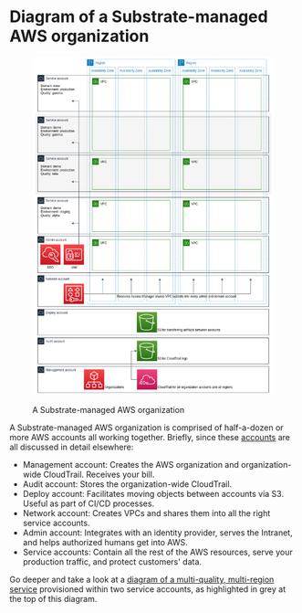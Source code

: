 # Diagram of a Substrate-managed AWS organization

<figure><img src="substrate.png" alt="Diagram of a Substrate-managed AWS organization"><figcaption><p>A Substrate-managed AWS organization</p></figcaption></figure>

A Substrate-managed AWS organization is comprised of half-a-dozen or more AWS accounts all working together. Briefly, since these [accounts](accounts.md) are all discussed in detail elsewhere:

* Management account: Creates the AWS organization and organization-wide CloudTrail. Receives your bill.
* Audit account: Stores the organization-wide CloudTrail.
* Deploy account: Facilitates moving objects between accounts via S3. Useful as part of CI/CD processes.
* Network account: Creates VPCs and shares them into all the right service accounts.
* Admin account: Integrates with an identity provider, serves the Intranet, and helps authorized humans get into AWS.
* Service accounts: Contain all the rest of the AWS resources, serve your production traffic, and protect customers' data.

Go deeper and take a look at a [diagram of a multi-quality, multi-region service](../guidance/diagram-multi-quality-multi-region-service.md) provisioned within two service accounts, as highlighted in grey at the top of this diagram.
